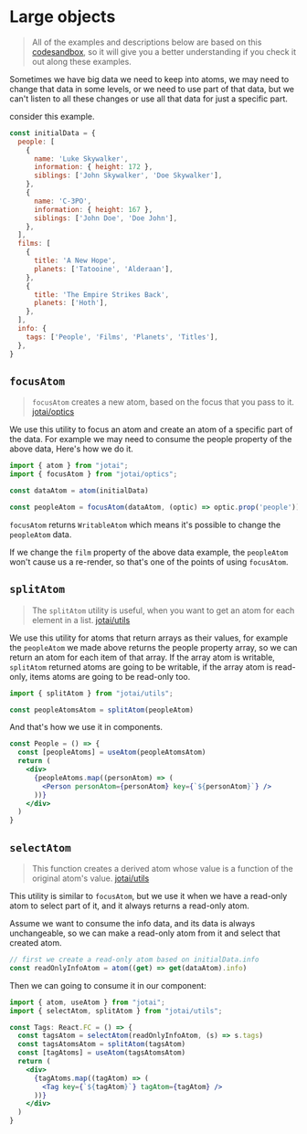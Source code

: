 # Large objects

> All of the examples and descriptions below are based on this [codesandbox](https://codesandbox.io/s/zealous-sun-f2qnl?file=/src/App.tsx), so it will give you a better understanding if you check it out along these examples.

Sometimes we have big data we need to keep into atoms, we may need to change that data in some levels, or we need to use part of that data, but we can't listen to all these changes or use all that data for just a specific part.

consider this example.

```jsx
const initialData = {
  people: [
    {
      name: 'Luke Skywalker',
      information: { height: 172 },
      siblings: ['John Skywalker', 'Doe Skywalker'],
    },
    {
      name: 'C-3PO',
      information: { height: 167 },
      siblings: ['John Doe', 'Doe John'],
    },
  ],
  films: [
    {
      title: 'A New Hope',
      planets: ['Tatooine', 'Alderaan'],
    },
    {
      title: 'The Empire Strikes Back',
      planets: ['Hoth'],
    },
  ],
  info: {
    tags: ['People', 'Films', 'Planets', 'Titles'],
  },
}
```

## `focusAtom`

> `focusAtom` creates a new atom, based on the focus that you pass to it. [jotai/optics](../api/optics.md#focusatom)

We use this utility to focus an atom and create an atom of a specific part of the data. For example we may need to consume the people property of the above data, Here's how we do it.

```jsx
import { atom } from "jotai";
import { focusAtom } from "jotai/optics";

const dataAtom = atom(initialData)

const peopleAtom = focusAtom(dataAtom, (optic) => optic.prop('people'))
```

`focusAtom` returns `WritableAtom` which means it's possible to change the `peopleAtom` data.

If we change the `film` property of the above data example, the `peopleAtom` won't cause us a re-render, so that's one of the points of using `focusAtom`.

## `splitAtom`

> The `splitAtom` utility is useful, when you want to get an atom for each element in a list. [jotai/utils](https://github.com/pmndrs/jotai/blob/master/docs/api/utils.md#splitatom)

We use this utility for atoms that return arrays as their values, for example the `peopleAtom` we made above returns the people property array, so we can return an atom for each item of that array. If the array atom is writable, `splitAtom` returned atoms are going to be writable, if the array atom is read-only, items atoms are going to be read-only too.

```jsx
import { splitAtom } from "jotai/utils";

const peopleAtomsAtom = splitAtom(peopleAtom)
```

And that's how we use it in components.

```jsx
const People = () => {
  const [peopleAtoms] = useAtom(peopleAtomsAtom)
  return (
    <div>
      {peopleAtoms.map((personAtom) => (
        <Person personAtom={personAtom} key={`${personAtom}`} />
      ))}
    </div>
  )
}
```

## `selectAtom`

> This function creates a derived atom whose value is a function of the original atom's value. [jotai/utils](../api/utils.md#selectatom)

This utility is similar to `focusAtom`, but we use it when we have a read-only atom to select part of it, and it always returns a read-only atom.

Assume we want to consume the info data, and its data is always unchangeable, so we can make a read-only atom from it and select that created atom.

```jsx
// first we create a read-only atom based on initialData.info
const readOnlyInfoAtom = atom((get) => get(dataAtom).info)
```

Then we can going to consume it in our component:

```jsx
import { atom, useAtom } from "jotai";
import { selectAtom, splitAtom } from "jotai/utils";

const Tags: React.FC = () => {
  const tagsAtom = selectAtom(readOnlyInfoAtom, (s) => s.tags)
  const tagsAtomsAtom = splitAtom(tagsAtom)
  const [tagAtoms] = useAtom(tagsAtomsAtom)
  return (
    <div>
      {tagAtoms.map((tagAtom) => (
        <Tag key={`${tagAtom}`} tagAtom={tagAtom} />
      ))}
    </div>
  )
}
```
